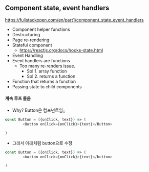 ## Component state, event handlers
https://fullstackopen.com/en/part1/component_state_event_handlers
- Component helper functions
- Destructuring
- Page re-rendering
- Stateful component
  - https://reactjs.org/docs/hooks-state.html
- Event Handling
- Event handlers are functions
  - Too many re-renders issue.
    - Sol 1. array function
    - Sol 2. returns a function
- Function that returns a function
- Passing state to child components

#### 계속 루프 돌음
- Why? Button은 컴포넌트임;;

``` javascript
const Button = ({onClick, text}) => (
        <Button onClick={onClick}>{text}</Button>

)
```

- 그래서 아래처럼 button으로 수정

``` javascript
const Button = ({onClick, text}) => (
        <button onClick={onClick}>{text}</button>

)
```
